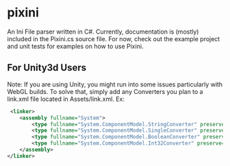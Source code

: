 # pixini
An Ini File parser written in C#.
Currently, documentation is (mostly) included in the Pixini.cs source file.
For now, check out the example project and unit tests for examples on how to use Pixini.

For Unity3d Users
------------------
Note: If you are using Unity, you might run into some issues particularly with WebGL builds. To solve that, simply add any Converters you plan to a link.xml file located in Assets/link.xml. Ex:

```xml
 <linker>
    <assembly fullname="System">
		<type fullname="System.ComponentModel.StringConverter" preserve="all"/>
		<type fullname="System.ComponentModel.SingleConverter" preserve="all"/>
		<type fullname="System.ComponentModel.BooleanConverter" preserve="all"/>
		<type fullname="System.ComponentModel.Int32Converter" preserve="all"/>
	</assembly>
</linker>
```